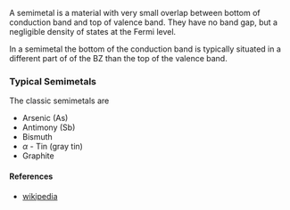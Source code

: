 A semimetal is a material with very small overlap between bottom of conduction band and top of valence band. They have no band gap, but a negligible density of states at the Fermi level.

In a semimetal the bottom of the conduction band is typically situated in a different part of of the BZ than the top of the valence band.  
### Typical Semimetals

The classic semimetals are 
- Arsenic (As)
- Antimony (Sb)
- Bismuth
- $\alpha$ - Tin (gray tin)
- Graphite
#### References
- [wikipedia](https://en.wikipedia.org/wiki/Semimetal) 